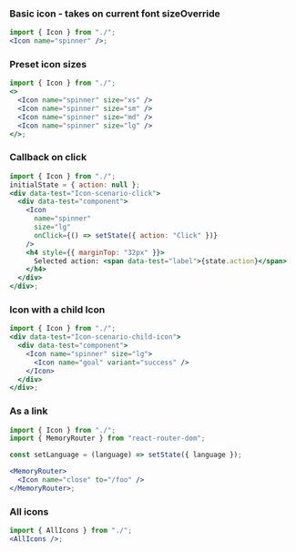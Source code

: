 ### Basic icon - takes on current font sizeOverride

```jsx
import { Icon } from "./";
<Icon name="spinner" />;
```

### Preset icon sizes

```jsx
import { Icon } from "./";
<>
  <Icon name="spinner" size="xs" />
  <Icon name="spinner" size="sm" />
  <Icon name="spinner" size="md" />
  <Icon name="spinner" size="lg" />
</>;
```

### Callback on click

```jsx
import { Icon } from "./";
initialState = { action: null };
<div data-test="Icon-scenario-click">
  <div data-test="component">
    <Icon
      name="spinner"
      size="lg"
      onClick={() => setState({ action: "Click" })}
    />
    <h4 style={{ marginTop: "32px" }}>
      Selected action: <span data-test="label">{state.action}</span>
    </h4>
  </div>
</div>;
```

### Icon with a child Icon

```jsx
import { Icon } from "./";
<div data-test="Icon-scenario-child-icon">
  <div data-test="component">
    <Icon name="spinner" size="lg">
      <Icon name="goal" variant="success" />
    </Icon>
  </div>
</div>;
```

### As a link

```jsx
import { Icon } from "./";
import { MemoryRouter } from "react-router-dom";

const setLanguage = (language) => setState({ language });

<MemoryRouter>
  <Icon name="close" to="/foo" />
</MemoryRouter>;
```

### All icons

```jsx
import { AllIcons } from "./";
<AllIcons />;
```
